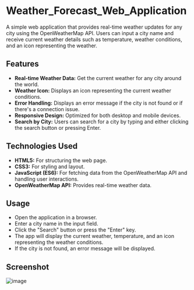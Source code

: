 # Weather_Forecast_Web_Application
A simple web application that provides real-time weather updates for any city using the OpenWeatherMap API. Users can input a city name and receive current weather details such as temperature, weather conditions, and an icon representing the weather.


## Features
- **Real-time Weather Data:** Get the current weather for any city around the world.
- **Weather Icon:** Displays an icon representing the current weather conditions.
- **Error Handling:** Displays an error message if the city is not found or if there's a connection issue.
- **Responsive Design:** Optimized for both desktop and mobile devices.
- **Search by City:** Users can search for a city by typing and either clicking the search button or pressing Enter.


## Technologies Used
- **HTML5:** For structuring the web page.
- **CSS3:** For styling and layout.
- **JavaScript (ES6):** For fetching data from the OpenWeatherMap API and handling user interactions.
- **OpenWeatherMap API:** Provides real-time weather data.


## Usage
- Open the application in a browser.
- Enter a city name in the input field.
- Click the "Search" button or press the "Enter" key.
- The app will display the current weather, temperature, and an icon representing the weather conditions.
- If the city is not found, an error message will be displayed.


## Screenshot
![image](https://github.com/user-attachments/assets/2052c3bf-146b-4fee-983f-f6de1835a379)
